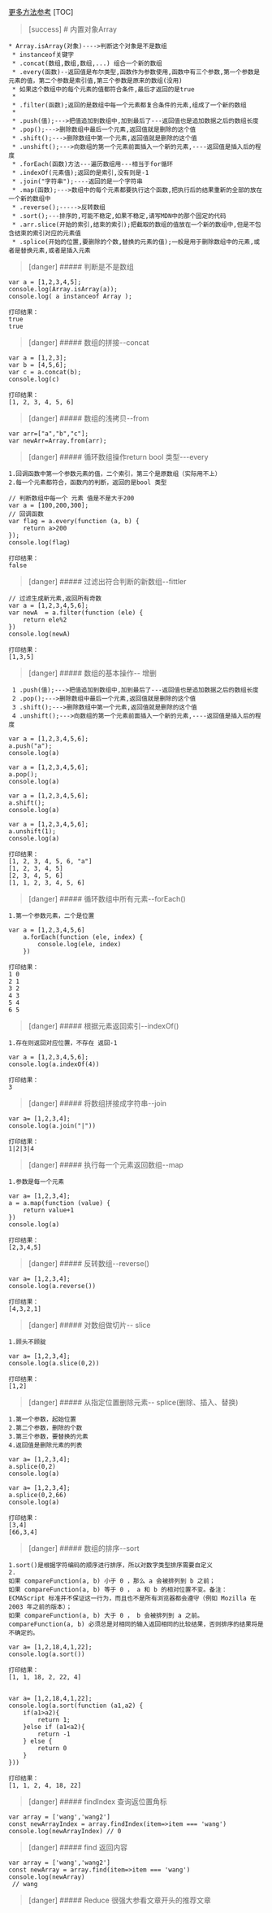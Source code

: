 [更多方法参考](https://developer.mozilla.org/zh-CN/docs/Web/JavaScript/Reference/Global_Objects/Array)
[TOC]
>[success] # 内置对象Array
~~~
* Array.isArray(对象)---->判断这个对象是不是数组
 * instanceof关键字
 * .concat(数组,数组,数组,...) 组合一个新的数组
 * .every(函数)--返回值是布尔类型,函数作为参数使用,函数中有三个参数,第一个参数是元素的值，第二个参数是索引值,第三个参数是原来的数组(没用)
 * 如果这个数组中的每个元素的值都符合条件,最后才返回的是true
 *
 * .filter(函数);返回的是数组中每一个元素都复合条件的元素,组成了一个新的数组
 *
 * .push(值);--->把值追加到数组中,加到最后了---返回值也是追加数据之后的数组长度
 * .pop();--->删除数组中最后一个元素,返回值就是删除的这个值
 * .shift();--->删除数组中第一个元素,返回值就是删除的这个值
 * .unshift();--->向数组的第一个元素前面插入一个新的元素,----返回值是插入后的程度
 * .forEach(函数)方法---遍历数组用---相当于for循环
 * .indexOf(元素值);返回的是索引,没有则是-1
 * .join("字符串");----返回的是一个字符串
 * .map(函数);--->数组中的每个元素都要执行这个函数,把执行后的结果重新的全部的放在一个新的数组中
 * .reverse();----->反转数组
 * .sort();---排序的,可能不稳定,如果不稳定,请写MDN中的那个固定的代码
 * .arr.slice(开始的索引,结束的索引);把截取的数组的值放在一个新的数组中,但是不包含结束的索引对应的元素值
 * .splice(开始的位置,要删除的个数,替换的元素的值);一般是用于删除数组中的元素,或者是替换元素,或者是插入元素
~~~
>[danger] ##### 判断是不是数组
~~~
var a = [1,2,3,4,5];
console.log(Array.isArray(a));
console.log( a instanceof Array );

打印结果：
true
true
~~~

>[danger] ##### 数组的拼接--concat
~~~
var a = [1,2,3];
var b = [4,5,6];
var c = a.concat(b);
console.log(c)

打印结果：
[1, 2, 3, 4, 5, 6]
~~~

>[danger] ##### 数组的浅拷贝--from
~~~
var arr=["a","b","c"];
var newArr=Array.from(arr);
~~~

>[danger] ##### 循环数组操作return bool 类型---every 
~~~
1.回调函数中第一个参数元素的值，二个索引，第三个是原数组（实际用不上）
2.每一个元素都符合，函数内的判断，返回的是bool 类型
~~~
~~~
// 判断数组中每一个 元素 值是不是大于200
var a = [100,200,300];
// 回调函数
var flag = a.every(function (a, b) {
    return a>200
});
console.log(flag)

打印结果：
false
~~~

>[danger] ##### 过滤出符合判断的新数组--fittler
~~~
// 过滤生成新元素,返回所有奇数
var a = [1,2,3,4,5,6];
var newA  = a.filter(function (ele) {
    return ele%2
})
console.log(newA)

打印结果：
[1,3,5]
~~~

>[danger] ##### 数组的基本操作-- 增删
~~~
 1 .push(值);--->把值追加到数组中,加到最后了---返回值也是追加数据之后的数组长度
 2 .pop();--->删除数组中最后一个元素,返回值就是删除的这个值
 3 .shift();--->删除数组中第一个元素,返回值就是删除的这个值
 4 .unshift();--->向数组的第一个元素前面插入一个新的元素,----返回值是插入后的程度
~~~

~~~
var a = [1,2,3,4,5,6];
a.push("a");
console.log(a)

var a = [1,2,3,4,5,6];
a.pop();
console.log(a)

var a = [1,2,3,4,5,6];
a.shift();
console.log(a)

var a = [1,2,3,4,5,6];
a.unshift(1);
console.log(a)

打印结果：
[1, 2, 3, 4, 5, 6, "a"]
[1, 2, 3, 4, 5]
[2, 3, 4, 5, 6]
[1, 1, 2, 3, 4, 5, 6]
~~~

>[danger] ##### 循环数组中所有元素--forEach()
~~~
1.第一个参数元素，二个是位置
~~~
~~~
var a = [1,2,3,4,5,6]
    a.forEach(function (ele, index) {
        console.log(ele, index)
    })

打印结果：
1 0
2 1
3 2
4 3
5 4
6 5
~~~

>[danger] ##### 根据元素返回索引--indexOf()
~~~
1.存在则返回对应位置，不存在 返回-1
~~~
~~~
var a = [1,2,3,4,5,6];
console.log(a.indexOf(4))

打印结果：
3
~~~

>[danger] ##### 将数组拼接成字符串--join
~~~
var a= [1,2,3,4];
console.log(a.join("|"))

打印结果：
1|2|3|4
~~~

>[danger] ##### 执行每一个元素返回数组--map
~~~
1.参数是每一个元素
~~~
~~~
var a= [1,2,3,4];
a = a.map(function (value) {
    return value+1
})
console.log(a)

打印结果：
[2,3,4,5]
~~~

>[danger] ##### 反转数组--reverse()
~~~
var a= [1,2,3,4];
console.log(a.reverse())

打印结果：
[4,3,2,1]
~~~

>[danger] ##### 对数组做切片-- slice
~~~
1.顾头不顾腚
~~~
~~~
var a= [1,2,3,4];
console.log(a.slice(0,2))

打印结果：
[1,2]
~~~

>[danger] ##### 从指定位置删除元素-- splice(删除、插入、替换)
~~~
1.第一个参数，起始位置
2.第二个参数，删除的个数
3.第三个参数，要替换的元素
4.返回值是删除元素的列表
~~~
~~~
var a= [1,2,3,4];
a.splice(0,2)
console.log(a)

var a= [1,2,3,4];
a.splice(0,2,66)
console.log(a)

打印结果：
[3,4]
[66,3,4]
~~~

>[danger] ##### 数组的排序--sort
~~~
1.sort()是根据字符编码的顺序进行排序，所以对数字类型排序需要自定义
2.
如果 compareFunction(a, b) 小于 0 ，那么 a 会被排列到 b 之前；
如果 compareFunction(a, b) 等于 0 ， a 和 b 的相对位置不变。备注： ECMAScript 标准并不保证这一行为，而且也不是所有浏览器都会遵守（例如 Mozilla 在 2003 年之前的版本）；
如果 compareFunction(a, b) 大于 0 ， b 会被排列到 a 之前。
compareFunction(a, b) 必须总是对相同的输入返回相同的比较结果，否则排序的结果将是不确定的。
~~~
~~~
var a= [1,2,18,4,1,22];
console.log(a.sort())

打印结果：
[1, 1, 18, 2, 22, 4]


var a= [1,2,18,4,1,22];
console.log(a.sort(function (a1,a2) {
    if(a1>a2){
        return 1;
    }else if (a1<a2){
        return -1
    } else {
        return 0
    }
}))

打印结果：
[1, 1, 2, 4, 18, 22]
~~~
>[danger] ##### findIndex 查询返位置角标
~~~
var array = ['wang','wang2']
const newArrayIndex = array.findIndex(item=>item === 'wang')
console.log(newArrayIndex) // 0
~~~
>[danger] ##### find 返回内容
~~~
var array = ['wang','wang2']
const newArray = array.find(item=>item === 'wang')
console.log(newArray) // wang
~~~
>[danger] ##### Reduce 很强大参看文章开头的推荐文章